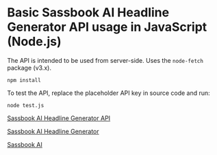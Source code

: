 # Basic Sassbook AI Headline Generator API usage in JavaScript (Node.js)
The API is intended to be used from server-side.
Uses the `node-fetch` package (v3.x).
```
npm install
```
To test the API, replace the placeholder API key in source code and run:
```
node test.js
```
[Sassbook AI Headline Generator API](https://sassbook.com/ai-headline-generator-api
"Sassbook AI's headline generator API uses advanced AI for automatic title generation workflows")

[Sassbook AI Headline Generator](https://sassbook.com/ai-headline-generator "AI title generator application for automatically creating titles, taglines, and headlines from text content")

[Sassbook AI](https://sassbook.com "Sassbook AI Summarizer, AI Writer, AI Story Writer, AI Headline Generator - State-of-the-art Content Automation with AI")
